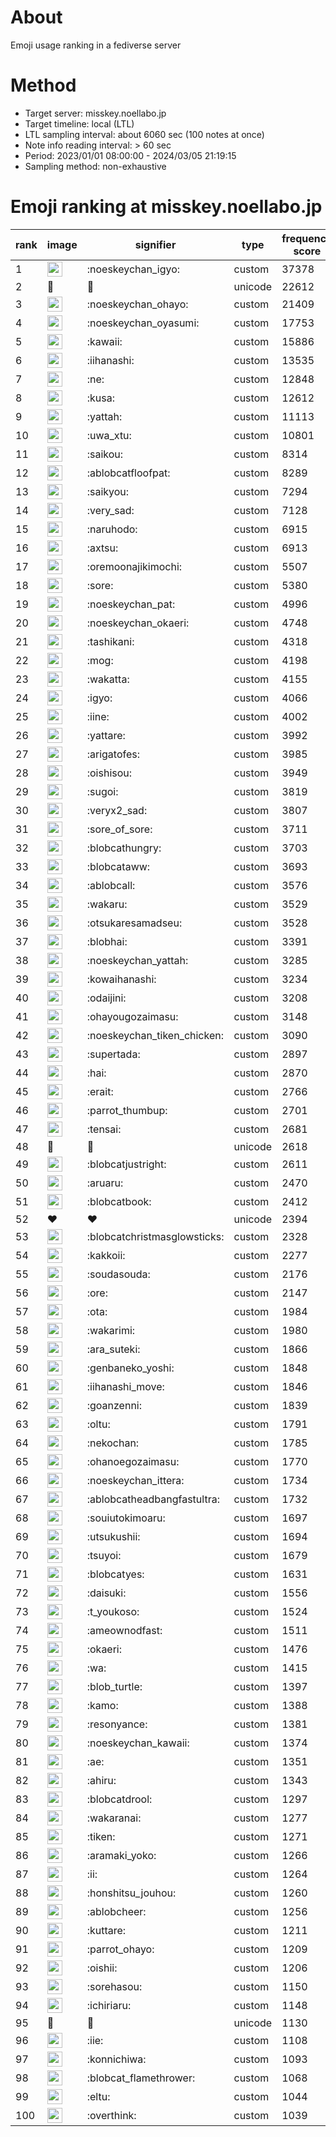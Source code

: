 # About
Emoji usage ranking in a fediverse server

# Method
- Target server: misskey.noellabo.jp
- Target timeline: local (LTL)
- LTL sampling interval: about 6060 sec (100 notes at once)
- Note info reading interval: > 60 sec
- Period: 2023/01/01 08:00:00 - 2024/03/05 21:19:15 
- Sampling method: non-exhaustive

# Emoji ranking at misskey.noellabo.jp

|rank|image|signifier|type|frequency score|
|----|----|----|----|----|
|1|<img height="24" src="https://misskey.noellabo.jp/emoji/noeskeychan_igyo.webp">|:noeskeychan_igyo:|custom|37378|
|2|🎉|🎉|unicode|22612|
|3|<img height="24" src="https://misskey.noellabo.jp/emoji/noeskeychan_ohayo.webp">|:noeskeychan_ohayo:|custom|21409|
|4|<img height="24" src="https://misskey.noellabo.jp/emoji/noeskeychan_oyasumi.webp">|:noeskeychan_oyasumi:|custom|17753|
|5|<img height="24" src="https://misskey.noellabo.jp/emoji/kawaii.webp">|:kawaii:|custom|15886|
|6|<img height="24" src="https://misskey.noellabo.jp/emoji/iihanashi.webp">|:iihanashi:|custom|13535|
|7|<img height="24" src="https://misskey.noellabo.jp/emoji/ne.webp">|:ne:|custom|12848|
|8|<img height="24" src="https://misskey.noellabo.jp/emoji/kusa.webp">|:kusa:|custom|12612|
|9|<img height="24" src="https://misskey.noellabo.jp/emoji/yattah.webp">|:yattah:|custom|11113|
|10|<img height="24" src="https://misskey.noellabo.jp/emoji/uwa_xtu.webp">|:uwa_xtu:|custom|10801|
|11|<img height="24" src="https://misskey.noellabo.jp/emoji/saikou.webp">|:saikou:|custom|8314|
|12|<img height="24" src="https://misskey.noellabo.jp/emoji/ablobcatfloofpat.webp">|:ablobcatfloofpat:|custom|8289|
|13|<img height="24" src="https://misskey.noellabo.jp/emoji/saikyou.webp">|:saikyou:|custom|7294|
|14|<img height="24" src="https://misskey.noellabo.jp/emoji/very_sad.webp">|:very_sad:|custom|7128|
|15|<img height="24" src="https://misskey.noellabo.jp/emoji/naruhodo.webp">|:naruhodo:|custom|6915|
|16|<img height="24" src="https://misskey.noellabo.jp/emoji/axtsu.webp">|:axtsu:|custom|6913|
|17|<img height="24" src="https://misskey.noellabo.jp/emoji/oremoonajikimochi.webp">|:oremoonajikimochi:|custom|5507|
|18|<img height="24" src="https://misskey.noellabo.jp/emoji/sore.webp">|:sore:|custom|5380|
|19|<img height="24" src="https://misskey.noellabo.jp/emoji/noeskeychan_pat.webp">|:noeskeychan_pat:|custom|4996|
|20|<img height="24" src="https://misskey.noellabo.jp/emoji/noeskeychan_okaeri.webp">|:noeskeychan_okaeri:|custom|4748|
|21|<img height="24" src="https://misskey.noellabo.jp/emoji/tashikani.webp">|:tashikani:|custom|4318|
|22|<img height="24" src="https://misskey.noellabo.jp/emoji/mog.webp">|:mog:|custom|4198|
|23|<img height="24" src="https://misskey.noellabo.jp/emoji/wakatta.webp">|:wakatta:|custom|4155|
|24|<img height="24" src="https://misskey.noellabo.jp/emoji/igyo.webp">|:igyo:|custom|4066|
|25|<img height="24" src="https://misskey.noellabo.jp/emoji/iine.webp">|:iine:|custom|4002|
|26|<img height="24" src="https://misskey.noellabo.jp/emoji/yattare.webp">|:yattare:|custom|3992|
|27|<img height="24" src="https://misskey.noellabo.jp/emoji/arigatofes.webp">|:arigatofes:|custom|3985|
|28|<img height="24" src="https://misskey.noellabo.jp/emoji/oishisou.webp">|:oishisou:|custom|3949|
|29|<img height="24" src="https://misskey.noellabo.jp/emoji/sugoi.webp">|:sugoi:|custom|3819|
|30|<img height="24" src="https://misskey.noellabo.jp/emoji/veryx2_sad.webp">|:veryx2_sad:|custom|3807|
|31|<img height="24" src="https://misskey.noellabo.jp/emoji/sore_of_sore.webp">|:sore_of_sore:|custom|3711|
|32|<img height="24" src="https://misskey.noellabo.jp/emoji/blobcathungry.webp">|:blobcathungry:|custom|3703|
|33|<img height="24" src="https://misskey.noellabo.jp/emoji/blobcataww.webp">|:blobcataww:|custom|3693|
|34|<img height="24" src="https://misskey.noellabo.jp/emoji/ablobcall.webp">|:ablobcall:|custom|3576|
|35|<img height="24" src="https://misskey.noellabo.jp/emoji/wakaru.webp">|:wakaru:|custom|3529|
|36|<img height="24" src="https://misskey.noellabo.jp/emoji/otsukaresamadseu.webp">|:otsukaresamadseu:|custom|3528|
|37|<img height="24" src="https://misskey.noellabo.jp/emoji/blobhai.webp">|:blobhai:|custom|3391|
|38|<img height="24" src="https://misskey.noellabo.jp/emoji/noeskeychan_yattah.webp">|:noeskeychan_yattah:|custom|3285|
|39|<img height="24" src="https://misskey.noellabo.jp/emoji/kowaihanashi.webp">|:kowaihanashi:|custom|3234|
|40|<img height="24" src="https://misskey.noellabo.jp/emoji/odaijini.webp">|:odaijini:|custom|3208|
|41|<img height="24" src="https://misskey.noellabo.jp/emoji/ohayougozaimasu.webp">|:ohayougozaimasu:|custom|3148|
|42|<img height="24" src="https://misskey.noellabo.jp/emoji/noeskeychan_tiken_chicken.webp">|:noeskeychan_tiken_chicken:|custom|3090|
|43|<img height="24" src="https://misskey.noellabo.jp/emoji/supertada.webp">|:supertada:|custom|2897|
|44|<img height="24" src="https://misskey.noellabo.jp/emoji/hai.webp">|:hai:|custom|2870|
|45|<img height="24" src="https://misskey.noellabo.jp/emoji/erait.webp">|:erait:|custom|2766|
|46|<img height="24" src="https://misskey.noellabo.jp/emoji/parrot_thumbup.webp">|:parrot_thumbup:|custom|2701|
|47|<img height="24" src="https://misskey.noellabo.jp/emoji/tensai.webp">|:tensai:|custom|2681|
|48|🍗|🍗|unicode|2618|
|49|<img height="24" src="https://misskey.noellabo.jp/emoji/blobcatjustright.webp">|:blobcatjustright:|custom|2611|
|50|<img height="24" src="https://misskey.noellabo.jp/emoji/aruaru.webp">|:aruaru:|custom|2470|
|51|<img height="24" src="https://misskey.noellabo.jp/emoji/blobcatbook.webp">|:blobcatbook:|custom|2412|
|52|❤|❤|unicode|2394|
|53|<img height="24" src="https://misskey.noellabo.jp/emoji/blobcatchristmasglowsticks.webp">|:blobcatchristmasglowsticks:|custom|2328|
|54|<img height="24" src="https://misskey.noellabo.jp/emoji/kakkoii.webp">|:kakkoii:|custom|2277|
|55|<img height="24" src="https://misskey.noellabo.jp/emoji/soudasouda.webp">|:soudasouda:|custom|2176|
|56|<img height="24" src="https://misskey.noellabo.jp/emoji/ore.webp">|:ore:|custom|2147|
|57|<img height="24" src="https://misskey.noellabo.jp/emoji/ota.webp">|:ota:|custom|1984|
|58|<img height="24" src="https://misskey.noellabo.jp/emoji/wakarimi.webp">|:wakarimi:|custom|1980|
|59|<img height="24" src="https://misskey.noellabo.jp/emoji/ara_suteki.webp">|:ara_suteki:|custom|1866|
|60|<img height="24" src="https://misskey.noellabo.jp/emoji/genbaneko_yoshi.webp">|:genbaneko_yoshi:|custom|1848|
|61|<img height="24" src="https://misskey.noellabo.jp/emoji/iihanashi_move.webp">|:iihanashi_move:|custom|1846|
|62|<img height="24" src="https://misskey.noellabo.jp/emoji/goanzenni.webp">|:goanzenni:|custom|1839|
|63|<img height="24" src="https://misskey.noellabo.jp/emoji/oltu.webp">|:oltu:|custom|1791|
|64|<img height="24" src="https://misskey.noellabo.jp/emoji/nekochan.webp">|:nekochan:|custom|1785|
|65|<img height="24" src="https://misskey.noellabo.jp/emoji/ohanoegozaimasu.webp">|:ohanoegozaimasu:|custom|1770|
|66|<img height="24" src="https://misskey.noellabo.jp/emoji/noeskeychan_ittera.webp">|:noeskeychan_ittera:|custom|1734|
|67|<img height="24" src="https://misskey.noellabo.jp/emoji/ablobcatheadbangfastultra.webp">|:ablobcatheadbangfastultra:|custom|1732|
|68|<img height="24" src="https://misskey.noellabo.jp/emoji/souiutokimoaru.webp">|:souiutokimoaru:|custom|1697|
|69|<img height="24" src="https://misskey.noellabo.jp/emoji/utsukushii.webp">|:utsukushii:|custom|1694|
|70|<img height="24" src="https://misskey.noellabo.jp/emoji/tsuyoi.webp">|:tsuyoi:|custom|1679|
|71|<img height="24" src="https://misskey.noellabo.jp/emoji/blobcatyes.webp">|:blobcatyes:|custom|1631|
|72|<img height="24" src="https://misskey.noellabo.jp/emoji/daisuki.webp">|:daisuki:|custom|1556|
|73|<img height="24" src="https://misskey.noellabo.jp/emoji/t_youkoso.webp">|:t_youkoso:|custom|1524|
|74|<img height="24" src="https://misskey.noellabo.jp/emoji/ameownodfast.webp">|:ameownodfast:|custom|1511|
|75|<img height="24" src="https://misskey.noellabo.jp/emoji/okaeri.webp">|:okaeri:|custom|1476|
|76|<img height="24" src="https://misskey.noellabo.jp/emoji/wa.webp">|:wa:|custom|1415|
|77|<img height="24" src="https://misskey.noellabo.jp/emoji/blob_turtle.webp">|:blob_turtle:|custom|1397|
|78|<img height="24" src="https://misskey.noellabo.jp/emoji/kamo.webp">|:kamo:|custom|1388|
|79|<img height="24" src="https://misskey.noellabo.jp/emoji/resonyance.webp">|:resonyance:|custom|1381|
|80|<img height="24" src="https://misskey.noellabo.jp/emoji/noeskeychan_kawaii.webp">|:noeskeychan_kawaii:|custom|1374|
|81|<img height="24" src="https://misskey.noellabo.jp/emoji/ae.webp">|:ae:|custom|1351|
|82|<img height="24" src="https://misskey.noellabo.jp/emoji/ahiru.webp">|:ahiru:|custom|1343|
|83|<img height="24" src="https://misskey.noellabo.jp/emoji/blobcatdrool.webp">|:blobcatdrool:|custom|1297|
|84|<img height="24" src="https://misskey.noellabo.jp/emoji/wakaranai.webp">|:wakaranai:|custom|1277|
|85|<img height="24" src="https://misskey.noellabo.jp/emoji/tiken.webp">|:tiken:|custom|1271|
|86|<img height="24" src="https://misskey.noellabo.jp/emoji/aramaki_yoko.webp">|:aramaki_yoko:|custom|1266|
|87|<img height="24" src="https://misskey.noellabo.jp/emoji/ii.webp">|:ii:|custom|1264|
|88|<img height="24" src="https://misskey.noellabo.jp/emoji/honshitsu_jouhou.webp">|:honshitsu_jouhou:|custom|1260|
|89|<img height="24" src="https://misskey.noellabo.jp/emoji/ablobcheer.webp">|:ablobcheer:|custom|1256|
|90|<img height="24" src="https://misskey.noellabo.jp/emoji/kuttare.webp">|:kuttare:|custom|1211|
|91|<img height="24" src="https://misskey.noellabo.jp/emoji/parrot_ohayo.webp">|:parrot_ohayo:|custom|1209|
|92|<img height="24" src="https://misskey.noellabo.jp/emoji/oishii.webp">|:oishii:|custom|1206|
|93|<img height="24" src="https://misskey.noellabo.jp/emoji/sorehasou.webp">|:sorehasou:|custom|1150|
|94|<img height="24" src="https://misskey.noellabo.jp/emoji/ichiriaru.webp">|:ichiriaru:|custom|1148|
|95|👀|👀|unicode|1130|
|96|<img height="24" src="https://misskey.noellabo.jp/emoji/iie.webp">|:iie:|custom|1108|
|97|<img height="24" src="https://misskey.noellabo.jp/emoji/konnichiwa.webp">|:konnichiwa:|custom|1093|
|98|<img height="24" src="https://misskey.noellabo.jp/emoji/blobcat_flamethrower.webp">|:blobcat_flamethrower:|custom|1068|
|99|<img height="24" src="https://misskey.noellabo.jp/emoji/eltu.webp">|:eltu:|custom|1044|
|100|<img height="24" src="https://misskey.noellabo.jp/emoji/overthink.webp">|:overthink:|custom|1039|
